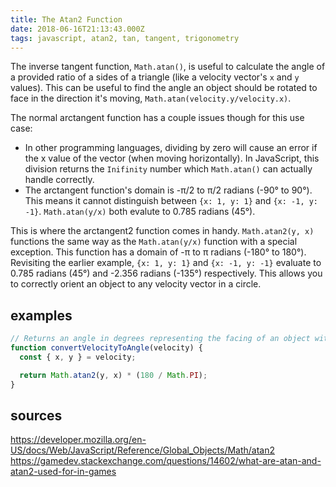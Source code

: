 ```yaml
---
title: The Atan2 Function
date: 2018-06-16T21:13:43.000Z
tags: javascript, atan2, tan, tangent, trigonometry
---
```


The inverse tangent function, `Math.atan()`, is useful to calculate the angle of a provided ratio of a sides of a triangle (like a velocity vector's `x` and `y` values). This can be useful to find the angle an object should be rotated to face in the direction it's moving, `Math.atan(velocity.y/velocity.x)`.

The normal arctangent function has a couple issues though for this use case:

- In other programming languages, dividing by zero will cause an error if the x value of the vector (when moving horizontally). In JavaScript, this division returns the `Inifinity` number which `Math.atan()` can actually handle correctly.
- The arctangent function's domain is -π/2 to π/2 radians (-90° to 90°). This means it cannot distinguish between `{x: 1, y: 1}` and `{x: -1, y: -1}`. `Math.atan(y/x)` both evalute to 0.785 radians (45°).

This is where the arctangent2 function comes in handy. `Math.atan2(y, x)` functions the same way as the `Math.atan(y/x)` function with a special exception. This function has a domain of -π to π radians (-180° to 180°). Revisiting the earlier example, `{x: 1, y: 1}` and `{x: -1, y: -1}` evaluate to 0.785 radians (45°) and -2.356 radians (-135°) respectively. This allows you to correctly orient an object to any velocity vector in a circle.

## examples

```javascript
// Returns an angle in degrees representing the facing of an object with the given velocity
function convertVelocityToAngle(velocity) {
  const { x, y } = velocity;

  return Math.atan2(y, x) * (180 / Math.PI);
}
```

## sources

https://developer.mozilla.org/en-US/docs/Web/JavaScript/Reference/Global_Objects/Math/atan2
https://gamedev.stackexchange.com/questions/14602/what-are-atan-and-atan2-used-for-in-games
